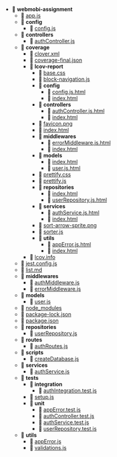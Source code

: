 - 📂 __webmobi\-assignment__
   - 📄 [app.js](app.js)
   - 📂 __config__
     - 📄 [config.js](config/config.js)
   - 📂 __controllers__
     - 📄 [authController.js](controllers/authController.js)
   - 📂 __coverage__
     - 📄 [clover.xml](coverage/clover.xml)
     - 📄 [coverage\-final.json](coverage/coverage-final.json)
     - 📂 __lcov\-report__
       - 📄 [base.css](coverage/lcov-report/base.css)
       - 📄 [block\-navigation.js](coverage/lcov-report/block-navigation.js)
       - 📂 __config__
         - 📄 [config.js.html](coverage/lcov-report/config/config.js.html)
         - 📄 [index.html](coverage/lcov-report/config/index.html)
       - 📂 __controllers__
         - 📄 [authController.js.html](coverage/lcov-report/controllers/authController.js.html)
         - 📄 [index.html](coverage/lcov-report/controllers/index.html)
       - 📄 [favicon.png](coverage/lcov-report/favicon.png)
       - 📄 [index.html](coverage/lcov-report/index.html)
       - 📂 __middlewares__
         - 📄 [errorMiddleware.js.html](coverage/lcov-report/middlewares/errorMiddleware.js.html)
         - 📄 [index.html](coverage/lcov-report/middlewares/index.html)
       - 📂 __models__
         - 📄 [index.html](coverage/lcov-report/models/index.html)
         - 📄 [user.js.html](coverage/lcov-report/models/user.js.html)
       - 📄 [prettify.css](coverage/lcov-report/prettify.css)
       - 📄 [prettify.js](coverage/lcov-report/prettify.js)
       - 📂 __repositories__
         - 📄 [index.html](coverage/lcov-report/repositories/index.html)
         - 📄 [userRepository.js.html](coverage/lcov-report/repositories/userRepository.js.html)
       - 📂 __services__
         - 📄 [authService.js.html](coverage/lcov-report/services/authService.js.html)
         - 📄 [index.html](coverage/lcov-report/services/index.html)
       - 📄 [sort\-arrow\-sprite.png](coverage/lcov-report/sort-arrow-sprite.png)
       - 📄 [sorter.js](coverage/lcov-report/sorter.js)
       - 📂 __utils__
         - 📄 [appError.js.html](coverage/lcov-report/utils/appError.js.html)
         - 📄 [index.html](coverage/lcov-report/utils/index.html)
     - 📄 [lcov.info](coverage/lcov.info)
   - 📄 [jest.config.js](jest.config.js)
   - 📄 [list.md](list.md)
   - 📂 __middlewares__
     - 📄 [authMiddleware.js](middlewares/authMiddleware.js)
     - 📄 [errorMiddleware.js](middlewares/errorMiddleware.js)
   - 📂 __models__
     - 📄 [user.js](models/user.js)
   - 📄 [node\_modules](node_modules)
   - 📄 [package\-lock.json](package-lock.json)
   - 📄 [package.json](package.json)
   - 📂 __repositories__
     - 📄 [userRepository.js](repositories/userRepository.js)
   - 📂 __routes__
     - 📄 [authRoutes.js](routes/authRoutes.js)
   - 📂 __scripts__
     - 📄 [createDatabase.js](scripts/createDatabase.js)
   - 📂 __services__
     - 📄 [authService.js](services/authService.js)
   - 📂 __tests__
     - 📂 __integration__
       - 📄 [authIntegration.test.js](tests/integration/authIntegration.test.js)
     - 📄 [setup.js](tests/setup.js)
     - 📂 __unit__
       - 📄 [appError.test.js](tests/unit/appError.test.js)
       - 📄 [authController.test.js](tests/unit/authController.test.js)
       - 📄 [authService.test.js](tests/unit/authService.test.js)
       - 📄 [userRepository.test.js](tests/unit/userRepository.test.js)
   - 📂 __utils__
     - 📄 [appError.js](utils/appError.js)
     - 📄 [validations.js](utils/validations.js)

